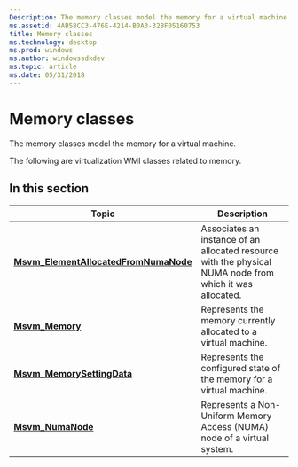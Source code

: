 ```yaml
---
Description: The memory classes model the memory for a virtual machine.
ms.assetid: 4AB58CC3-476E-4214-B0A3-32BF05160753
title: Memory classes
ms.technology: desktop
ms.prod: windows
ms.author: windowssdkdev
ms.topic: article
ms.date: 05/31/2018
---
```


# Memory classes

The memory classes model the memory for a virtual machine.

The following are virtualization WMI classes related to memory.

## In this section



| Topic                                                                                      | Description                                                                                                         |
|--------------------------------------------------------------------------------------------|---------------------------------------------------------------------------------------------------------------------|
| [**Msvm\_ElementAllocatedFromNumaNode**](msvm-elementallocatedfromnumanode.md)<br/> | Associates an instance of an allocated resource with the physical NUMA node from which it was allocated.<br/> |
| [**Msvm\_Memory**](msvm-memory.md)<br/>                                             | Represents the memory currently allocated to a virtual machine.<br/>                                          |
| [**Msvm\_MemorySettingData**](msvm-memorysettingdata.md)<br/>                       | Represents the configured state of the memory for a virtual machine.<br/>                                     |
| [**Msvm\_NumaNode**](msvm-numanode.md)<br/>                                         | Represents a Non-Uniform Memory Access (NUMA) node of a virtual system.<br/>                                  |



 

 

 




